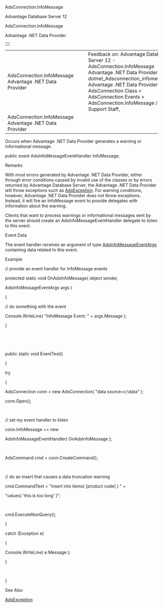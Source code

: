 AdsConnection.InfoMessage




Advantage Database Server 12  

AdsConnection.InfoMessage

Advantage .NET Data Provider

|  |
| --- |
|  |

|  |  |  |  |  |
| --- | --- | --- | --- | --- |
| AdsConnection.InfoMessage  Advantage .NET Data Provider |  |  | Feedback on: Advantage Database Server 12 - AdsConnection.InfoMessage Advantage .NET Data Provider dotnet\_Adsconnection\_infomessage Advantage .NET Data Provider > AdsConnection Class > AdsConnection Events > AdsConnection.InfoMessage / Dear Support Staff, |  |
| AdsConnection.InfoMessage  Advantage .NET Data Provider |  |  |  |  |

Occurs when Advantage .NET Data Provider generates a warning or informational message.

public event AdsInfoMessageEventHandler InfoMessage;

Remarks

With most errors generated by Advantage .NET Data Provider, either through error conditions caused by invalid use of the classes or by errors returned by Advantage Database Server, the Advantage .NET Data Provider will throw exceptions such as [AdsException](dotnet_adsexception.htm). For warning conditions, however, Advantage .NET Data Provider does not throw exceptions. Instead, it will fire an InfoMessage event to provide delegates with information about the warning.

Clients that want to process warnings or informational messages sent by the server should create an AdsInfoMessageEventHandler delegate to listen to this event.

Event Data

The event handler receives an argument of type [AdsInfoMessageEventArgs](dotnet_adsinfomessageeventargs.htm) containing data related to this event.

Example

// provide an event handler for InfoMessage events

protected static void OnAdsInfoMessage( object sender,

AdsInfoMessageEventArgs args )

{

// do something with the event

Console.WriteLine( "InfoMessage Event: " + args.Message );

}

 

 

public static void EventTest()

{

try

{

AdsConnection conn = new AdsConnection( "data source=c:\\data" );

conn.Open();

 

// set my event handler to listen

conn.InfoMessage += new

AdsInfoMessageEventHandler( OnAdsInfoMessage );

 

AdsCommand cmd = conn.CreateCommand();

 

// do an insert that causes a data truncation warning

cmd.CommandText = "insert into items( [product code] ) " +

"values( 'this is too long' )";

 

cmd.ExecuteNonQuery();

}

catch (Exception e)

{

Console.WriteLine( e.Message );

}

 

}

See Also

[AdsException](dotnet_adsexception.htm)